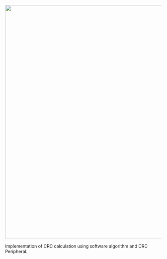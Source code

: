
<img src="https://github.com/AmrAli47/Embedded-system/assets/167882152/2ed12a04-6559-47f4-a8c2-6ad04dca29eb" width="750" height="750" />

Implementation of CRC calculation using software algorithm and CRC Peripheral.
